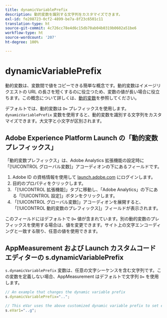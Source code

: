 ```yaml
---
title: dynamicVariablePrefix
description: 動的変数を識別する文字列をカスタマイズできます。
exl-id: fe208723-0cf2-4899-be7a-8f23c6501c11
translation-type: ht
source-git-commit: 4c726cc78e4d6c15db70ab04b0319b0602a51be6
workflow-type: ht
source-wordcount: '207'
ht-degree: 100%

---
```


# dynamicVariablePrefix

動的変数は、変数間で値をコピーできる簡単な概念です。動的変数はイメージリクエストの URL の長さを短くするのに役立つため、変数の値が長い場合に役立ちます。この概念について詳しくは、[動的変数](../page-vars/dynamic-variables.md)を参照してください。

デフォルトでは、動的変数は `D=` プレフィックスを使用します。`dynamicVariablePrefix` 変数を使用すると、動的変数を識別する文字列をカスタマイズできます。大文字と小文字が区別されます。

## Adobe Experience Platform Launch の「動的変数プレフィックス」

「動的変数プレフィックス」は、Adobe Analytics 拡張機能の設定時に「[!UICONTROL グローバル変数]」アコーディオンの下にあるフィールドです。

1. Adobe ID の資格情報を使用して [launch.adobe.com](https://launch.adobe.com) にログインします。
2. 目的のプロパティをクリックします。
3. 「[!UICONTROL 拡張機能]」タブに移動し、「Adobe Analytics」の下にある「[!UICONTROL 設定]」ボタンをクリックします。
4. 「[!UICONTROL グローバル変数]」アコーディオンを展開すると、「[!UICONTROL 動的変数のプレフィックス]」フィールドが表示されます。

このフィールドにはデフォルトで `D=` 値が含まれています。別の動的変数のプレフィックスを使用する場合は、値を変更できます。サイト上の文字エンコーディングと一致する限り、任意の値を使用できます。

## AppMeasurement および Launch カスタムコードエディターの s.dynamicVariablePrefix

`s.dynamicVariablePrefix` 変数は、任意の文字シーケンスを含む文字列です。この変数を定義しない場合、AppMeasurement はデフォルトで文字列 `D=` を使用します。

```js
// An example that changes the dynamic variable prefix
s.dynamicVariablePrefix="..";

// This eVar uses the above customized dynamic variable prefix to set eVar to page URL
s.eVar1="..g";
```
